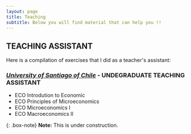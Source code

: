 ```yaml
---
layout: page
title: Teaching
subtitle: Below you will find material that can help you !!
---
```


## TEACHING ASSISTANT

Here is a compilation of exercises that I did as a teacher's assistant:

### [_University of Santiago of Chile_](https://fae.usach.cl/) - UNDEGRADUATE TEACHING ASSISTANT
- ECO Introdution to Economic
- ECO Principles of Microeconomics 
- ECO Microeconomics I
- ECO Macroeconomics II



{: .box-note}
**Note:** This is under construction.
